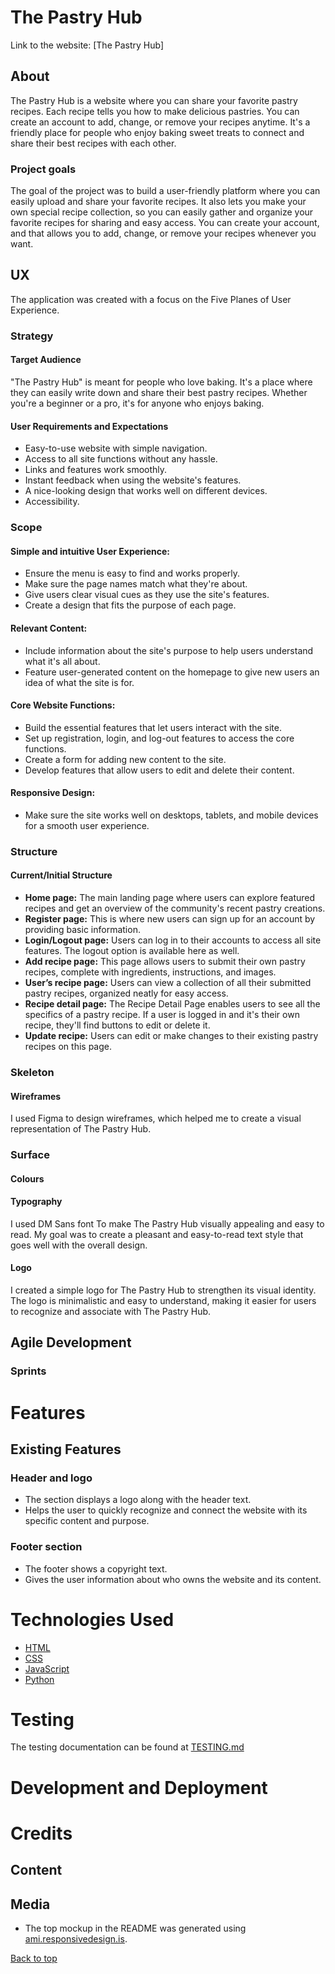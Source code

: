 # The Pastry Hub
Link to the website: [The Pastry Hub]

## About
The Pastry Hub is a website where you can share your favorite pastry recipes. Each recipe tells you how to make delicious pastries. You can create an account to add, change, or remove your recipes anytime. It's a friendly place for people who enjoy baking sweet treats to connect and share their best recipes with each other.

### Project goals
The goal of the project was to build a user-friendly platform where you can easily upload and share your favorite recipes. It also lets you make your own special recipe collection, so you can easily gather and organize your favorite recipes for sharing and easy access. You can create your account, and that allows you to add, change, or remove your recipes whenever you want.

## UX
The application was created with a focus on the Five Planes of User Experience.

### Strategy

#### Target Audience
"The Pastry Hub" is meant for people who love baking. It's a place where they can easily write down and share their best pastry recipes. Whether you're a beginner or a pro, it's for anyone who enjoys baking.

#### User Requirements and Expectations
* Easy-to-use website with simple navigation.
* Access to all site functions without any hassle.
* Links and features work smoothly.
* Instant feedback when using the website's features.
* A nice-looking design that works well on different devices.
* Accessibility.

### Scope

#### Simple and intuitive User Experience:
* Ensure the menu is easy to find and works properly.
* Make sure the page names match what they're about.
* Give users clear visual cues as they use the site's features.
* Create a design that fits the purpose of each page.

#### Relevant Content:
* Include information about the site's purpose to help users understand what it's all about.
* Feature user-generated content on the homepage to give new users an idea of what the site is for.

#### Core Website Functions:
* Build the essential features that let users interact with the site.
* Set up registration, login, and log-out features to access the core functions.
* Create a form for adding new content to the site.
* Develop features that allow users to edit and delete their content.

#### Responsive Design:
* Make sure the site works well on desktops, tablets, and mobile devices for a smooth user experience.

### Structure

#### Current/Initial Structure
* **Home page:** The main landing page where users can explore featured recipes and get an overview of the community's recent pastry creations.
* **Register page:** This is where new users can sign up for an account by providing basic information.
* **Login/Logout page:** Users can log in to their accounts to access all site features. The logout option is available here as well.
* **Add recipe page:** This page allows users to submit their own pastry recipes, complete with ingredients, instructions, and images.
* **User’s recipe page:** Users can view a collection of all their submitted pastry recipes, organized neatly for easy access.
* **Recipe detail page:** The Recipe Detail Page enables users to see all the specifics of a pastry recipe. If a user is logged in and it's their own recipe, they'll find buttons to edit or delete it.
* **Update recipe:** Users can edit or make changes to their existing pastry recipes on this page.

### Skeleton

#### Wireframes
I used Figma to design wireframes, which helped me to create a visual representation of The Pastry Hub.

### Surface

#### Colours

#### Typography
I used DM Sans font To make The Pastry Hub visually appealing and easy to read. My goal was to create a pleasant and easy-to-read text style that goes well with the overall design.

#### Logo
I created a simple logo for The Pastry Hub to strengthen its visual identity. The logo is minimalistic and easy to understand, making it easier for users to recognize and associate with The Pastry Hub.

## Agile Development

### Sprints

# Features

## Existing Features

### Header and logo
* The section displays a logo along with the header text.
* Helps the user to quickly recognize and connect the website with its specific content and purpose.

### Footer section
* The footer shows a copyright text.
* Gives the user information about who owns the website and its content.

# Technologies Used
* [HTML](https://en.wikipedia.org/wiki/HTML)
* [CSS](https://en.wikipedia.org/wiki/Cascading_Style_Sheets)
* [JavaScript](https://en.wikipedia.org/wiki/Javascript)
* [Python](https://en.wikipedia.org/wiki/Python_%28programming_language%29)

# Testing
The testing documentation can be found at [TESTING.md](TESTING.md)

# Development and Deployment

# Credits

## Content

## Media
* The top mockup in the README was generated using [ami.responsivedesign.is](http://ami.responsivedesign.is/).

[Back to top](#pastryhub)